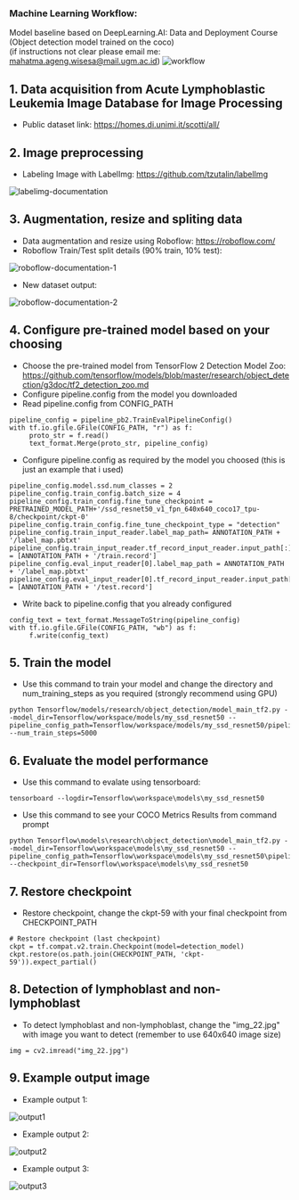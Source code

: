 ### Machine Learning Workflow:  
Model baseline based on DeepLearning.AI: Data and Deployment Course (Object detection model trained on the coco)  
(if instructions not clear please email me: mahatma.ageng.wisesa@mail.ugm.ac.id)
![workflow](workflow.png)

## 1. Data acquisition from Acute Lymphoblastic Leukemia Image Database for Image Processing
- Public dataset link: https://homes.di.unimi.it/scotti/all/

## 2. Image preprocessing
- Labeling Image with LabelImg: https://github.com/tzutalin/labelImg  
  
![labelimg-documentation](labelimg-documentation.jpg)

## 3. Augmentation, resize and spliting data
- Data augmentation and resize using Roboflow: https://roboflow.com/
- Roboflow Train/Test split details (90% train, 10% test):  
  
![roboflow-documentation-1](roboflow-documentation-1.jpg)
- New dataset output:  
  
![roboflow-documentation-2](roboflow-documentation-2.jpg)

## 4. Configure pre-trained model based on your choosing
- Choose the pre-trained model from TensorFlow 2 Detection Model Zoo: https://github.com/tensorflow/models/blob/master/research/object_detection/g3doc/tf2_detection_zoo.md
- Configure pipeline.config from the model you downloaded
- Read pipeline.config from CONFIG_PATH
```
pipeline_config = pipeline_pb2.TrainEvalPipelineConfig()
with tf.io.gfile.GFile(CONFIG_PATH, "r") as f:                                                                                                                                                                                                                     
     proto_str = f.read()                                                                                                                                                                                                                                          
     text_format.Merge(proto_str, pipeline_config)
```
- Configure pipeline.config as required by the model you choosed (this is just an example that i used)
```
pipeline_config.model.ssd.num_classes = 2
pipeline_config.train_config.batch_size = 4
pipeline_config.train_config.fine_tune_checkpoint = PRETRAINED_MODEL_PATH+'/ssd_resnet50_v1_fpn_640x640_coco17_tpu-8/checkpoint/ckpt-0'
pipeline_config.train_config.fine_tune_checkpoint_type = "detection"
pipeline_config.train_input_reader.label_map_path= ANNOTATION_PATH + '/label_map.pbtxt'
pipeline_config.train_input_reader.tf_record_input_reader.input_path[:] = [ANNOTATION_PATH + '/train.record']
pipeline_config.eval_input_reader[0].label_map_path = ANNOTATION_PATH + '/label_map.pbtxt'
pipeline_config.eval_input_reader[0].tf_record_input_reader.input_path[:] = [ANNOTATION_PATH + '/test.record']
```
- Write back to pipeline.config that you already configured
```
config_text = text_format.MessageToString(pipeline_config)
with tf.io.gfile.GFile(CONFIG_PATH, "wb") as f:
     f.write(config_text)
```

## 5. Train the model
- Use this command to train your model and change the directory and num_training_steps as you required (strongly recommend using GPU)
```
python Tensorflow/models/research/object_detection/model_main_tf2.py --model_dir=Tensorflow/workspace/models/my_ssd_resnet50 --pipeline_config_path=Tensorflow/workspace/models/my_ssd_resnet50/pipeline.config --num_train_steps=5000
```

## 6. Evaluate the model performance
- Use this command to evalate using tensorboard:
```
tensorboard --logdir=Tensorflow\workspace\models\my_ssd_resnet50
```
- Use this command to see your COCO Metrics Results from command prompt
```
python Tensorflow\models\research\object_detection\model_main_tf2.py --model_dir=Tensorflow\workspace\models\my_ssd_resnet50 --pipeline_config_path=Tensorflow\workspace\models\my_ssd_resnet50\pipeline.config --checkpoint_dir=Tensorflow\workspace\models\my_ssd_resnet50
```

## 7. Restore checkpoint 
- Restore checkpoint, change the ckpt-59 with your final checkpoint from CHECKPOINT_PATH
```
# Restore checkpoint (last checkpoint)
ckpt = tf.compat.v2.train.Checkpoint(model=detection_model)
ckpt.restore(os.path.join(CHECKPOINT_PATH, 'ckpt-59')).expect_partial()
```
## 8. Detection of lymphoblast and non-lymphoblast 
- To detect lymphoblast and non-lymphoblast, change the "img_22.jpg" with image you want to detect (remember to use 640x640 image size)
```
img = cv2.imread("img_22.jpg")
```
## 9. Example output image
- Example output 1:  
  
![output1](output1.jpg)
- Example output 2:  
  
![output2](output2.jpg)
- Example output 3:  
  
![output3](output3.jpg)
